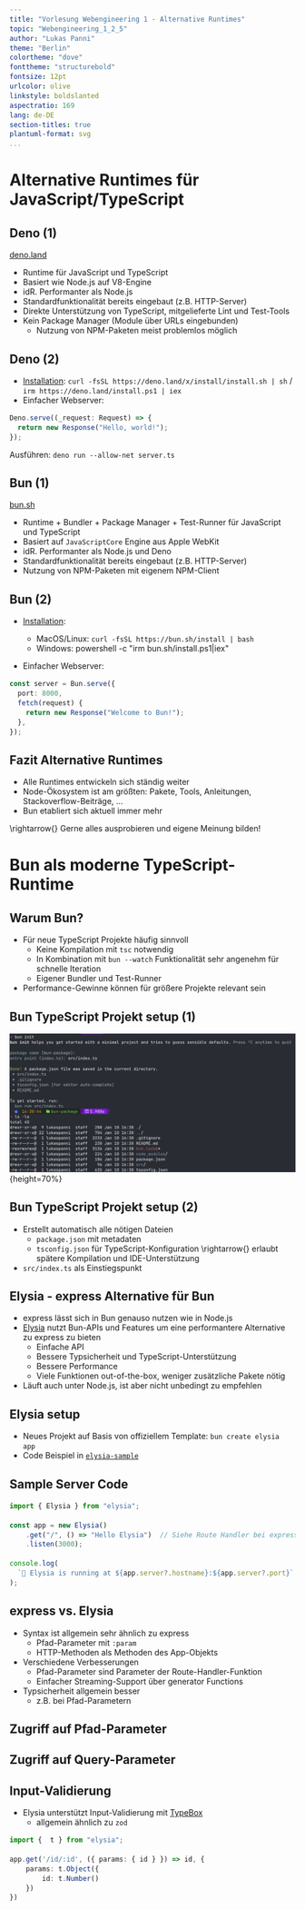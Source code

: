 ```yaml
---
title: "Vorlesung Webengineering 1 - Alternative Runtimes"
topic: "Webengineering_1_2_5"
author: "Lukas Panni"
theme: "Berlin"
colortheme: "dove"
fonttheme: "structurebold"
fontsize: 12pt
urlcolor: olive
linkstyle: boldslanted
aspectratio: 169
lang: de-DE
section-titles: true
plantuml-format: svg
...
```



# Alternative Runtimes für JavaScript/TypeScript

## Deno (1)

[deno.land](https://deno.land)

- Runtime für JavaScript und TypeScript
- Basiert wie Node.js auf V8-Engine
- idR. Performanter als Node.js
- Standardfunktionalität bereits eingebaut (z.B. HTTP-Server)
- Direkte Unterstützung von TypeScript, mitgelieferte Lint und Test-Tools
- Kein Package Manager (Module über URLs eingebunden)
  - Nutzung von NPM-Paketen meist problemlos möglich

## Deno (2)

- [Installation](https://docs.deno.com/runtime/manual#install-deno): `curl -fsSL https://deno.land/x/install/install.sh | sh` / `irm https://deno.land/install.ps1 | iex`
- Einfacher Webserver:

```typescript
Deno.serve((_request: Request) => {
  return new Response("Hello, world!");
});
```
Ausführen: `deno run --allow-net server.ts`

<!-- TODO: Änderungen mit Deno 2.0 -->

## Bun (1)

[bun.sh](https://bun.sh/)

- Runtime + Bundler + Package Manager + Test-Runner für JavaScript und TypeScript
- Basiert auf `JavaScriptCore` Engine aus Apple WebKit
- idR. Performanter als Node.js und Deno
- Standardfunktionalität bereits eingebaut (z.B. HTTP-Server)
- Nutzung von NPM-Paketen mit eigenem NPM-Client

## Bun (2)

- [Installation](https://bun.sh/docs/installation):
  - MacOS/Linux: `curl -fsSL https://bun.sh/install | bash`
  - Windows: powershell -c "irm bun.sh/install.ps1|iex"

- Einfacher Webserver:
    
```typescript
const server = Bun.serve({
  port: 8000,
  fetch(request) {
    return new Response("Welcome to Bun!");
  },
});
```

## Fazit Alternative Runtimes

- Alle Runtimes entwickeln sich ständig weiter
- Node-Ökosystem ist am größten: Pakete, Tools, Anleitungen, Stackoverflow-Beiträge, ...
- Bun etabliert sich aktuell immer mehr

\rightarrow{} Gerne alles ausprobieren und eigene Meinung bilden!

# Bun als moderne TypeScript-Runtime

## Warum Bun?

- Für neue TypeScript Projekte häufig sinnvoll
  - Keine Kompilation mit `tsc` notwendig
  - In Kombination mit `bun --watch` Funktionalität sehr angenehm für schnelle Iteration
  - Eigener Bundler und Test-Runner
- Performance-Gewinne können für größere Projekte relevant sein

## Bun TypeScript Projekt setup (1)

![bun init](media/bun-init.png){height=70%}

##  Bun TypeScript Projekt setup (2)

- Erstellt automatisch alle nötigen Dateien
  - `package.json` mit metadaten
  - `tsconfig.json` für TypeScript-Konfiguration \rightarrow{} erlaubt spätere Kompilation und IDE-Unterstützung
- `src/index.ts` als Einstiegspunkt

## Elysia - express Alternative für Bun

- express lässt sich in Bun genauso nutzen wie in Node.js
- [Elysia](https://elysiajs.com/) nutzt Bun-APIs und Features um eine performantere Alternative zu express zu bieten
  - Einfache API
  - Bessere Typsicherheit und TypeScript-Unterstützung  
  - Bessere Performance
  - Viele Funktionen out-of-the-box, weniger zusätzliche Pakete nötig
- Läuft auch unter Node.js, ist aber nicht unbedingt zu empfehlen

## Elysia setup

- Neues Projekt auf Basis von offiziellem Template: `bun create elysia app`
- Code Beispiel in [`elysia-sample`](https://github.com/TINF23B5-Webengineering/Lecture_Code/tree/2025/24_Alternative_Runtimes/elysia-sample)

## Sample Server Code 

```typescript
import { Elysia } from "elysia";

const app = new Elysia()
    .get("/", () => "Hello Elysia")  // Siehe Route Handler bei express
    .listen(3000);

console.log(
  `🦊 Elysia is running at ${app.server?.hostname}:${app.server?.port}`
);
```

## express vs. Elysia

- Syntax ist allgemein sehr ähnlich zu express
  - Pfad-Parameter mit `:param`
  - HTTP-Methoden als Methoden des App-Objekts
- Verschiedene Verbesserungen
  - Pfad-Parameter sind Parameter der Route-Handler-Funktion
  - Einfacher Streaming-Support über generator Functions
- Typsicherheit allgemein besser
  - z.B. bei Pfad-Parametern


<!--TODO, insbesondere auf Parameter-Typ von handler Funktionen eingehen -->

## Zugriff auf Pfad-Parameter

## Zugriff auf Query-Parameter




## Input-Validierung

- Elysia unterstützt Input-Validierung mit [TypeBox](https://github.com/sinclairzx81/typebox)
  - allgemein ähnlich zu `zod`

```typescript
import {  t } from "elysia";

app.get('/id/:id', ({ params: { id } }) => id, {
    params: t.Object({
        id: t.Number()
    })
})
````

